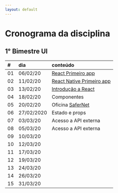 ```yaml
---
layout: default
---
```


# [](#header-1) Cronograma da disciplina

## [](#header-2) 1° Bimestre UI

| \#   | dia        | conteúdo                                               |
| :--- | :--------- | :----------------------------------------------------- |
| 01   | 06/02/20   | [React Primeiro app](react/01-2020-first-app)          |
| 02   | 11/02/20   | [React Native Primeiro app](reactnative/01-2020-intro) |
| 03   | 13/02/20   | [Introdução a React](react/02-2020-intro)              |
| 04   | 18/02/20   | Componentes                                            |
| 05   | 20/02/20   | Oficina [SaferNet](https://new.safernet.org.br/)       |
| 06   | 27/02/2020 | Estado e props                                         |
| 07   | 03/03/20   | Acesso a API externa                                   |
| 08   | 05/03/20   | Acesso a API externa                                   |
| 09   | 10/03/20   |                                                        |
| 10   | 12/03/20   |                                                        |
| 11   | 17/03/20   |                                                        |
| 12   | 19/03/20   |                                                        |
| 13   | 24/03/20   |                                                        |
| 14   | 26/03/20   |                                                        |
| 15   | 31/03/20   |                                                        |
